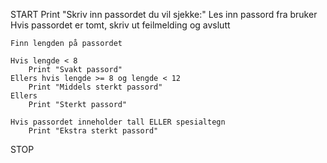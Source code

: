START
Print "Skriv inn passordet du vil sjekke:"
Les inn passord fra bruker
Hvis passordet er tomt, skriv ut feilmelding og avslutt

    Finn lengden på passordet

    Hvis lengde < 8
        Print "Svakt passord"
    Ellers hvis lengde >= 8 og lengde < 12
        Print "Middels sterkt passord"
    Ellers
        Print "Sterkt passord"

    Hvis passordet inneholder tall ELLER spesialtegn
        Print "Ekstra sterkt passord"

STOP
